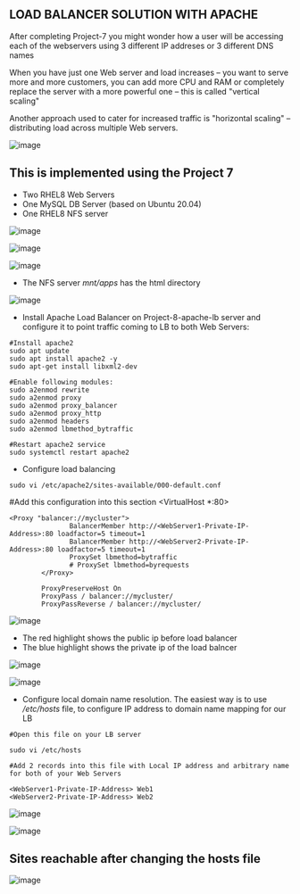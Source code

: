 ## LOAD BALANCER SOLUTION WITH APACHE

After completing Project-7 you might wonder how a user will be accessing each of the webservers using 3 different IP addreses or 3 different DNS names

When you have just one Web server and load increases – you want to serve more and more customers, you can add more CPU and RAM or completely replace the server with a more powerful one – this is called "vertical scaling"

Another approach used to cater for increased traffic is "horizontal scaling" – distributing load across multiple Web servers. 

![image](https://user-images.githubusercontent.com/71001536/165248521-7e49a2e8-d5b4-4a13-84f9-889293cd197d.png)

## This is implemented using the Project 7 

* Two RHEL8 Web Servers
* One MySQL DB Server (based on Ubuntu 20.04)
* One RHEL8 NFS server

![image](https://user-images.githubusercontent.com/71001536/165253195-ff07fa98-23e5-402c-9327-ce0dc6fd623e.png)

![image](https://user-images.githubusercontent.com/71001536/165274928-6310ad6b-b65e-4303-a4cf-6bf307cd84db.png)

![image](https://user-images.githubusercontent.com/71001536/165275052-d7695e1b-d0cc-4b92-942f-633a1c18658f.png)

* The NFS server *mnt/apps* has the html directory

![image](https://user-images.githubusercontent.com/71001536/165284467-8e52faeb-8700-44bf-ad13-54b05c07b1b5.png)


* Install Apache Load Balancer on Project-8-apache-lb server and configure it to point traffic coming to LB to both Web Servers:
```
#Install apache2
sudo apt update
sudo apt install apache2 -y
sudo apt-get install libxml2-dev

#Enable following modules:
sudo a2enmod rewrite
sudo a2enmod proxy
sudo a2enmod proxy_balancer
sudo a2enmod proxy_http
sudo a2enmod headers
sudo a2enmod lbmethod_bytraffic

#Restart apache2 service
sudo systemctl restart apache2
```

* Configure load balancing

`sudo vi /etc/apache2/sites-available/000-default.conf`

#Add this configuration into this section <VirtualHost *:80>  </VirtualHost>
```
<Proxy "balancer://mycluster">
               BalancerMember http://<WebServer1-Private-IP-Address>:80 loadfactor=5 timeout=1
               BalancerMember http://<WebServer2-Private-IP-Address>:80 loadfactor=5 timeout=1
               ProxySet lbmethod=bytraffic
               # ProxySet lbmethod=byrequests
        </Proxy>

        ProxyPreserveHost On
        ProxyPass / balancer://mycluster/
        ProxyPassReverse / balancer://mycluster/
```

![image](https://user-images.githubusercontent.com/71001536/165278967-5560bba0-6b40-4184-9919-ba34cf89d5b0.png)

* The red highlight shows the public ip before load balancer
* The blue highlight shows the private ip of the load balncer

![image](https://user-images.githubusercontent.com/71001536/165279435-8adf2f16-3bff-4043-8b93-e443fb264456.png)

![image](https://user-images.githubusercontent.com/71001536/165280168-44e5df7a-da13-43d4-86be-cf5928ce82e2.png)


*  Configure local domain name resolution. The easiest way is to use */etc/hosts* file, to configure IP address to domain name mapping for our LB
```
#Open this file on your LB server

sudo vi /etc/hosts

#Add 2 records into this file with Local IP address and arbitrary name for both of your Web Servers

<WebServer1-Private-IP-Address> Web1
<WebServer2-Private-IP-Address> Web2
```

![image](https://user-images.githubusercontent.com/71001536/165281122-c67ec94d-e587-4bbc-bc9c-8345b0248106.png)

![image](https://user-images.githubusercontent.com/71001536/165281413-33c2ff6b-4e91-474e-b2c3-a6686665aa70.png)

## Sites reachable after changing the hosts file

![image](https://user-images.githubusercontent.com/71001536/165281745-5353caf5-31df-46f0-9180-31a6216aa030.png)





